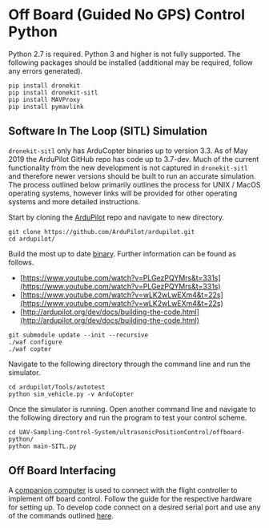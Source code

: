 # Off Board (Guided No GPS) Control Python
Python 2.7 is required. Python 3 and higher is not fully supported. The following packages should be installed (additional may be required, follow any errors generated).

```
pip install dronekit
pip install dronekit-sitl  
pip install MAVProxy
pip install pymavlink
```

## Software In The Loop (SITL) Simulation
`dronekit-sitl` only has ArduCopter binaries up to version 3.3. As of May 2019 the ArduPilot GitHub repo has code up to 3.7-dev. Much of the current functionality from the new development is not captured in `dronekit-sitl` and therefore newer versions should be built to run an accurate simulation. The process outlined below primarily outlines the process for UNIX / MacOS operating systems, however links will be provided for other operating systems and more detailed instructions.

Start by cloning the [ArduPilot](https://github.com/ArduPilot/ardupilot) repo and navigate to new directory.

```
git clone https://github.com/ArduPilot/ardupilot.git
cd ardupilot/
```

Build the most up to date [binary](https://github.com/ArduPilot/ardupilot/blob/master/BUILD.md). Further information can be found as follows.
* [https://www.youtube.com/watch?v=PLGezPQYMrs&t=331s](https://www.youtube.com/watch?v=PLGezPQYMrs&t=331s)
* [https://www.youtube.com/watch?v=wLK2wLwEXm4&t=22s](https://www.youtube.com/watch?v=wLK2wLwEXm4&t=22s)
* [http://ardupilot.org/dev/docs/building-the-code.html](http://ardupilot.org/dev/docs/building-the-code.html)

```
git submodule update --init --recursive
./waf configure
./waf copter
```

Navigate to the following directory through the command line and run the simulator.

```
cd ardupilot/Tools/autotest
python sim_vehicle.py -v ArduCopter
```

Once the simulator is running. Open another command line and navigate to the following directory and run the program to test your control scheme.

```
cd UAV-Sampling-Control-System/ultrasonicPositionControl/offboard-python/
python main-SITL.py
```

## Off Board Interfacing
A [companion computer](http://ardupilot.org/dev/docs/companion-computers.html#companion-computers) is used to connect with the flight controller to implement off board control. Follow the guide for the respective hardware for setting up. To develop code connect on a desired serial port and use any of the commands outlined [here](https://web.archive.org/web/20180803235025/http://python.dronekit.io/guide/copter/guided_mode.html#guided-mode-copter).
